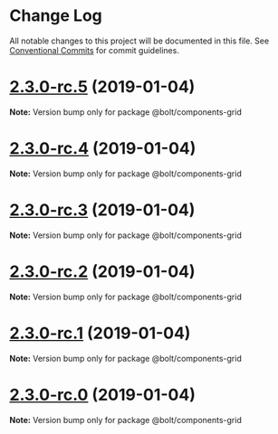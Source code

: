# Change Log

All notable changes to this project will be documented in this file.
See [Conventional Commits](https://conventionalcommits.org) for commit guidelines.

# [2.3.0-rc.5](https://github.com/bolt-design-system/bolt/tree/master/packages/components/bolt-grid/compare/v2.3.0-rc.4...v2.3.0-rc.5) (2019-01-04)

**Note:** Version bump only for package @bolt/components-grid





# [2.3.0-rc.4](https://github.com/bolt-design-system/bolt/tree/master/packages/components/bolt-grid/compare/v2.3.0-rc.3...v2.3.0-rc.4) (2019-01-04)

**Note:** Version bump only for package @bolt/components-grid





# [2.3.0-rc.3](https://github.com/bolt-design-system/bolt/tree/master/packages/components/bolt-grid/compare/v2.3.0-rc.2...v2.3.0-rc.3) (2019-01-04)

**Note:** Version bump only for package @bolt/components-grid





# [2.3.0-rc.2](https://github.com/bolt-design-system/bolt/tree/master/packages/components/bolt-grid/compare/v2.3.0-rc.1...v2.3.0-rc.2) (2019-01-04)

**Note:** Version bump only for package @bolt/components-grid





# [2.3.0-rc.1](https://github.com/bolt-design-system/bolt/tree/master/packages/components/bolt-grid/compare/vv2.3.0-rc.0...v2.3.0-rc.1) (2019-01-04)

**Note:** Version bump only for package @bolt/components-grid





# [2.3.0-rc.0](https://github.com/bolt-design-system/bolt/tree/master/packages/components/bolt-grid/compare/v2.2.1...v2.3.0-rc.0) (2019-01-04)

**Note:** Version bump only for package @bolt/components-grid
